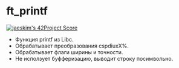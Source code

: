 # ft_printf
[![jaeskim's 42Project Score](https://badge42.herokuapp.com/api/project/lvallie/ft_printf)](https://github.com/JaeSeoKim/badge42)

* Функция printf из Libc.
* Обрабатывает преобразования cspdiuxX%.
* Обрабатывает флаги ширины и точности.
* Не исползует буфферизацию, выводит строку посимвольно.
